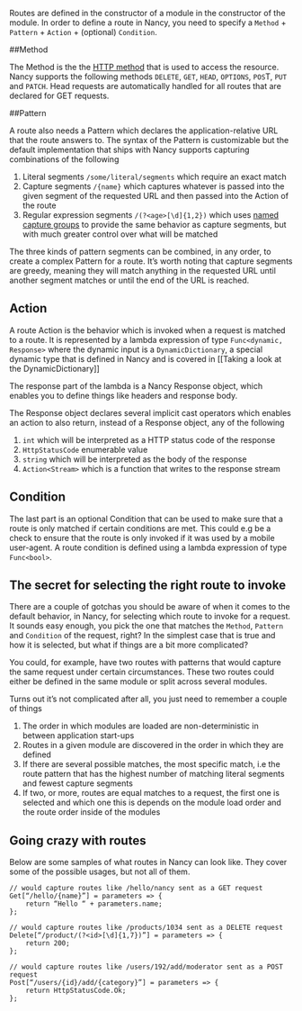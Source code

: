 Routes are defined in the constructor of a module in the constructor of the module. In order to define a route in Nancy, you need to specify a `Method` + `Pattern` + `Action` + (optional) `Condition`.

##Method

The Method is the the [HTTP method](http://www.w3.org/Protocols/rfc2616/rfc2616-sec9.html) that is used to access the resource. Nancy supports the following methods `DELETE`, `GET`, `HEAD`, `OPTIONS`, `POS`T, `PUT` and `PATCH`. Head requests are automatically handled for all routes that are declared for GET requests.

##Pattern

A route also needs a Pattern which declares the application-relative URL that the route answers to. The syntax of the Pattern is customizable but the default implementation that ships with Nancy supports capturing combinations of the following

1. Literal segments `/some/literal/segments` which require an exact match
2. Capture segments `/{name}` which captures whatever is passed into the given segment of the requested URL and then passed into the Action of the route
3. Regular expression segments `/(?<age>[\d]{1,2})` which uses [named capture groups](http://www.regular-expressions.info/named.html) to provide the same behavior as capture segments, but with much greater control over what will be matched

The three kinds of pattern segments can be combined, in any order, to create a complex Pattern for a route. It’s worth noting that capture segments are greedy, meaning they will match anything in the requested URL until another segment matches or until the end of the URL is reached.

## Action

A route Action is the behavior which is invoked when a request is matched to a route. It is represented by a lambda expression of type `Func<dynamic, Response>` where the dynamic input is a `DynamicDictionary`, a special dynamic type that is defined in Nancy and is covered in [[Taking a look at the DynamicDictionary]]

The response part of the lambda is a Nancy Response object, which enables you to define things like headers and response body. 

The Response object declares several implicit cast operators which enables an action to also return, instead of a Response object, any of the following

1. `int` which will be interpreted as a HTTP status code of the response
2. `HttpStatusCode` enumerable value
3. `string` which will be interpreted as the body of the response
4. `Action<Stream>` which is a function that writes to the response stream

## Condition

The last part is an optional Condition that can be used to make sure that a route is only matched if certain conditions are met. This could e.g be a check to ensure that the route is only invoked if it was used by a mobile user-agent. A route condition is defined using a lambda expression of type `Func<bool>`.

## The secret for selecting the right route to invoke

There are a couple of gotchas you should be aware of when it comes to the default behavior, in Nancy, for selecting which route to invoke for a request. It sounds easy enough, you pick the one that matches the `Method`, `Pattern` and `Condition` of the request, right? In the simplest case that is true and how it is selected, but what if things are a bit more complicated?

You could, for example, have two routes with patterns that would capture the same request under certain circumstances. These two routes could either be defined in the same module or split across several modules. 

Turns out it’s not complicated after all, you just need to remember a couple of things

1. The order in which modules are loaded are non-deterministic in between application start-ups
2. Routes in a given module are discovered in the order in which they are defined
3. If there are several possible matches, the most specific match, i.e the route pattern that has the highest number of matching literal segments and fewest capture segments
4. If two, or more, routes are equal matches to a request, the first one is selected and which one this is depends on the module load order and the route order inside of the modules

## Going crazy with routes

Below are some samples of what routes in Nancy can look like. They cover some of the possible usages, but not all of them. 

    // would capture routes like /hello/nancy sent as a GET request
    Get[“/hello/{name}”] = parameters => {
        return “Hello “ + parameters.name;
    };

    // would capture routes like /products/1034 sent as a DELETE request
    Delete[“/product/(?<id>[\d]{1,7})”] = parameters => {
        return 200;
    };

    // would capture routes like /users/192/add/moderator sent as a POST request
    Post[“/users/{id}/add/{category}”] = parameters => {
        return HttpStatusCode.Ok;
    };